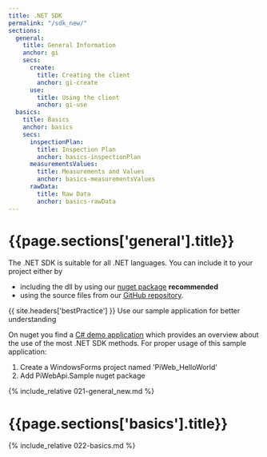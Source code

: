 ```yaml
---
title: .NET SDK
permalink: "/sdk_new/"
sections:
  general:
    title: General Information
    anchor: gi
    secs:
      create:
        title: Creating the client
        anchor: gi-create
      use:
        title: Using the client
        anchor: gi-use
  basics:
    title: Basics
    anchor: basics
    secs:
      inspectionPlan:
        title: Inspection Plan
        anchor: basics-inspectionPlan
      measurementsValues:
        title: Measurements and Values
        anchor: basics-measurementsValues
      rawData:
        title: Raw Data
        anchor: basics-rawData
---
```


<h1 id="{{page.sections['general'].anchor}}">{{page.sections['general'].title}}</h1>

The .NET SDK is suitable for all .NET languages. You can include it to your project either by

- including the dll by using our [nuget package](https://www.nuget.org/packages/Zeiss.IMT.PiWebApi.Client/) **recommended**
- using the source files from our [GitHub repository](https://github.com/ZEISS-PiWeb/PiWeb-Api).

{{ site.headers['bestPractice'] }} Use our sample application for better understanding

On nuget you find a [C# demo application](https://www.nuget.org/packages/Zeiss.IMT.PiWebApi.Sample/) which provides an overview about the use of the most .NET SDK methods.
For proper usage of this sample application:

1. Create a WindowsForms project named 'PiWeb_HelloWorld'
2. Add PiWebApi.Sample nuget package

{% include_relative 021-general_new.md %}

<h1 id="{{page.sections['basics'].anchor}}">{{page.sections['basics'].title}}</h1>

{% include_relative 022-basics.md %}
